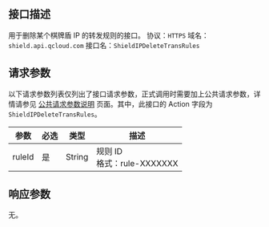 ## 接口描述
用于删除某个棋牌盾 IP 的转发规则的接口。
协议：`HTTPS`
域名：`shield.api.qcloud.com`
接口名：`ShieldIPDeleteTransRules`

## 请求参数
以下请求参数列表仅列出了接口请求参数，正式调用时需要加上公共请求参数，详情请参见 [公共请求参数说明](http://tce.fsphere.cn/document/api/213/6976) 页面。其中，此接口的 Action 字段为 `ShieldIPDeleteTransRules`。

| 参数   | 必选 | 类型     | 描述                   |
| ------ | ---- | ------ | -------------------- |
| ruleId | 是   | String | 规则 ID</br>格式：rule-XXXXXXX |

## 响应参数
无。
